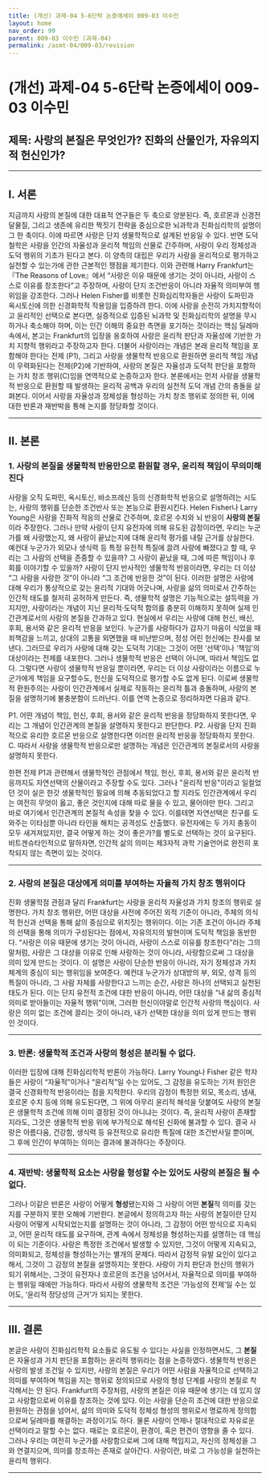 ```yaml
---
title: (개선) 과제-04 5-6단락 논증에세이 009-03 이수민
layout: home
nav_order: 99
parent: 009-03 이수민 (과제-04)
permalink: /asmt-04/009-03/revision
---
```


# (개선) 과제-04 5-6단락 논증에세이 009-03 이수민 


## 제목: 사랑의 본질은 무엇인가? 진화의 산물인가, 자유의지적 헌신인가?

---

## I. 서론

지금까지 사랑의 본질에 대한 대표적 연구들은 두 축으로 양분된다. 즉, 호르몬과 신경전달물질, 그리고 생존에 유리한 짝짓기 전략을 중심으로한 뇌과학과 진화심리학의 설명이 그 한 축이다. 이에 따르면 사랑은 단지 생물학적으로 설계된 반응일 수 있다. 반면 도덕철학은 사랑을 인간의 자율성과 윤리적 책임의 산물로 간주하며, 사랑이 우리 정체성과 도덕 행위의 기초가 된다고 본다. 이 양측의 대립은 우리가 사랑을 윤리적으로 평가하고 실천할 수 있는가에 관한 근본적인 쟁점을 제기한다. 이와 관련해 Harry Frankfurt는 『The Reasons of Love』에서 “사랑은 이유 때문에 생기는 것이 아니라, 사랑이 스스로 이유를 창조한다”고 주장하며, 사랑이 단지 조건반응이 아니라 자율적 의미부여 행위임을 강조한다. 그러나 Helen Fisher를 비롯한 진화심리학자들은 사랑이 도파민과 옥시토신에 의한 신경화학적 작용임을 입증하려 한다. 이에 사랑을 순전히 가치지향적이고 윤리적인 선택으로 본다면, 실증적으로 입증된 뇌과학 및 진화심리학의 설명을 무시하거나 축소해야 하며, 이는 인간 이해의 중요한 측면을 포기하는 것이라는 핵심 딜레마 속에서, 본고는 Frankfurt의 입장을 옹호하여 사랑은 윤리적 판단과 자율성에 기반한 가치 지향적 행위라고 주장하고자 한다. 더불어 사랑이라는 개념은 본래 윤리적 책임을 포함해야 한다는 전제 (P1), 그리고 사랑을 생물학적 반응으로 환원하면 윤리적 책임 개념이 무력화된다는 전제(P2)에 기반하여, 사랑의 본질은 자율성과 도덕적 판단을 포함하는 가치 창조 행위(C)임을 연역적으로 논증하고자 한다. 본론에서는 먼저 사랑을 생물학적 반응으로 환원할 때 발생하는 윤리적 공백과 우리의 실천적 도덕 개념 간의 충돌을 살펴본다. 이어서 사랑을 자율성과 정체성을 형성하는 가치 창조 행위로 정의한 뒤, 이에 대한 반론과 재반박을 통해 논지를 정당화할 것이다.

---

## II. 본론

### 1. 사랑의 본질을 생물학적 반응만으로 환원할 경우, 윤리적 책임이 무의미해진다

사랑을 오직 도파민, 옥시토신, 바소프레신 등의 신경화학적 반응으로 설명하려는 시도는, 사랑의 행위를 단순한 조건반사 또는 본능으로 환원시킨다. Helen Fisher나 Larry Young은 사랑을 진화적 적응의 산물로 간주하며, 호르몬 수치와 뇌 반응이 **사랑의 본질**이라 주장한다. 그러나 만약 사랑이 단지 유전자에 의해 유도된 감정이라면, 우리는 누군가를 왜 사랑했는지, 왜 사랑이 끝났는지에 대해 윤리적 평가를 내릴 근거를 상실한다. 예컨대 누군가가 외모나 생식력 등 특정 유전적 특질에 끌려 사랑에 빠졌다고 할 때, 우리는 그 사람의 선택을 존중할 수 있을까? 그 사랑이 끝났을 때, 그에 따른 책임이나 후회를 이야기할 수 있을까? 사랑이 단지 반사적인 생물학적 반응이라면, 우리는 더 이상 “그 사람을 사랑한 것”이 아니라 “그 조건에 반응한 것”이 된다. 이러한 설명은 사랑에 대해 우리가 통상적으로 갖는 윤리적 기대와 어긋나며, 사랑을 삶의 의미로서 간주하는 인간적 태도를 철저히 공허하게 만든다. 즉, 생물학적 설명은 기능적으로는 설득력을 가지지만, 사랑이라는 개념이 지닌 윤리적·도덕적 함의를 충분히 이해하지 못하며 실제 인간관계로서의 사랑의 본질을 간과하고 있다. 현실에서 우리는 사랑에 대해 헌신, 배신, 후회, 용서와 같은 윤리적 반응을 보인다. 누군가를 사랑하다가 갑자기 마음이 식었을 때 죄책감을 느끼고, 상대의 고통을 외면했을 때 비난받으며, 정성 어린 헌신에는 찬사를 보낸다. 그러므로 우리가 사랑에 대해 갖는 도덕적 기대는 그것이 어떤 ‘선택’이나 ‘책임’의 대상이라는 전제를 내포한다. 그러나 생물학적 반응은 선택이 아니며, 따라서 책임도 없다. 그렇다면 사랑이 생물학적 반응일 뿐이라면, 우리는 더 이상 사랑이라는 이름으로 누군가에게 책임을 요구할수도, 헌신을 도덕적으로 평가할 수도 없게 된다. 이로써 생물학적 환원주의는 사랑이 인간관계에서 실제로 작동하는 윤리적 틀과 충돌하며, 사랑의 본질을 설명하기에 불충분함이 드러난다. 이를 연역 논증으로 정리하자면 다음과 같다.

P1. 어떤 개념이 책임, 헌신, 후회, 용서와 같은 윤리적 반응을 정당화하지 못한다면, 우리는 그 개념이 인간관계의 본질을 설명하지 못한다고 판단한다. 
P2. 사랑을 단지 진화적으로 유리한 호르몬 반응으로 설명한다면 이러한 윤리적 반응을 정당화하지 못한다. 
C. 따라서 사랑을 생물학적 반응으로만 설명하는 개념은 인간관계의 본질로서의 사랑을 설명하지 못한다.

한편 전제 P1과 관련해서 생물학적인 관점에서 책임, 헌신, 후회, 용서와 같은 윤리적 반응까지도 자연선택의 산물이라고 주장할 수도 있다. 그러나 "윤리적 반응"이라고 일컬었던 것이 실은 한갓 생물학적인 필요에 의해 추동되었다고 할 지라도 인간관계에서 우리는 여전히 무엇이 옳고, 좋은 것인지에 대해 따로 물을 수 있고, 물어야만 한다. 그리고 바로 여기에서 인간관계의 본질적 속성을 찾을 수 있다. 이를테면 자연선택은 친구를 도와주는 이타심뿐 아니라 타인을 해치는 공격성도 산출했다. 유전자에는 두 가지 충동이 모두 새겨져있지만, 결국 어떻게 하는 것이 좋은가?를 별도로 선택하는 것이 요구된다.  비트겐슈타인적으로 말하자면, 인간적 삶의 의미는 제3자적 과학 기술언어로 완전히 포착되지 않는 측면이 있는 것이다. 

---

### 2. 사랑의 본질은 대상에게 의미를 부여하는 자율적 가치 창조 행위이다

진화 생물학점 관점과 달리 Frankfurt는 사랑을 윤리적 자율성과 가치 창조의 행위로 설명한다. 가치 창조 행위란, 어떤 대상을 사전에 주어진 외적 기준이 아니라, 주체의 의식적 헌신과 선택을 통해 삶의 중심으로 위치짓는 행위이다. 이는 기존 조건이 아니라 주체의 선택을 통해 의미가 구성된다는 점에서, 자유의지의 발현이며 도덕적 책임을 동반한다.  “사랑은 이유 때문에 생기는 것이 아니라, 사랑이 스스로 이유를 창조한다”라는 그의 말처럼, 사랑은 그 대상을 이유로 인해 사랑하는 것이 아니라, 사랑함으로써 그 대상을 의미 있게 만드는 것이다. 이 설명은 사랑이 단순한 반응이 아니라, 자기 정체성과 가치 체계의 중심이 되는 행위임을 보여준다. 예컨대 누군가가 상대방의 부, 외모, 성격 등의 특질이 아니라, 그 사람 자체를 사랑한다고 느끼는 순간, 사랑은 하나의 선택되고 실천된 태도가 된다. 이는 단지 유전적 조건에 대한 반응이 아니라, 어떤 대상을 “내 삶의 중심적 의미로 받아들이는 자율적 행위”이며, 그러한 헌신이야말로 인간적 사랑의 핵심이다. 사랑은 의미 없는 조건에 끌리는 것이 아니라, 내가 선택한 대상을 의미 있게 만드는 행위인 것이다.

---

### 3. 반론: 생물학적 조건과 사랑의 형성은 분리될 수 없다. 

이러한 입장에 대해 진화심리학적 반론이 가능하다. Larry Young나 Fisher 같은 학자들은 사랑이 “자율적”이거나 “윤리적”일 수는 있어도, 그 감정을 유도하는 기저 원인은 결국 신경화학적 반응이라는 점을 지적한다. 우리의 감정이 특정한 외모, 목소리, 냄새, 호르몬 수치 등에 의해 유도된다면, 그 위에 아무리 윤리적 해석을 덧붙여도 사랑의 본질은 생물학적 조건에 의해 이미 결정된 것이 아니냐는 것이다. 즉, 윤리적 사랑이 존재할지라도, 그것은 생물학적 반응 위에 부가적으로 해석된 신화에 불과할 수 있다. 결국 사랑은 아름다움, 건강함, 생식력 등 유전적으로 유리한 특질에 대한 조건반사일 뿐이며, 그 후에 인간이 부여하는 의미는 결과에 불과하다는 주장이다.

---

### 4. 재반박: 생물학적 요소는 사랑을 **형성**할 수는 있어도 사랑의 **본질**은 될 수 없다.

그러나 이같은 반론은 사랑이 어떻게 **형성**됐는지와 그 사랑이 어떤 **본질**적 의미를 갖는지를 구분하지 못한 오해에 기반한다. 본글에서 정의하고자 하는 사랑의 본질이란 단지 사랑이 어떻게 시작되었는지를 설명하는 것이 아니라, 그 감정이 어떤 방식으로 지속되고, 어떤 윤리적 태도를 요구하며, 관계 속에서 정체성을 형성하는지를 설명하는 데 핵심이 되는 기준이다. 사랑은 특정한 조건에서 발생할 수 있지만, 그것이 어떻게 지속되고, 의미화되고, 정체성을 형성하는가는 별개의 문제다. 따라서 감정적 유발 요인이 있다고 해서, 그것이 그 감정의 본질을 설명하지는 못한다. 사랑이 가치 판단과 헌신의 행위가 되기 위해서는, 그것이 유전자나 호르몬의 조건을 넘어서서, 자율적으로 의미를 부여하는 행위일 때에만 가능하다. 따라서 사랑의 생물학적 조건은 ‘가능성의 전제’일 수는 있어도, ‘윤리적 정당성의 근거’가 되지는 못한다.

---

## III. 결론 

본글은 사랑이 진화심리학적 요소들로 유도될 수 있다는 사실을 인정하면서도, 그 **본질**은 자율성과 가치 판단을 포함하는 윤리적 행위라는 점을 논증하였다. 생물학적 반응은 사랑의 발생 조건일 수 있지만, 사랑의 본질은 우리가 어떤 사람을 자율적으로 선택하고 의미를 부여하며 책임을 지는 행위로 정의되므로 사랑의 형성 단계를 사랑의 본질로 착각해서는 안 된다. Frankfurt의 주장처럼, 사랑의 본질은 이유 때문에 생기는 데 있지 않고 사랑함으로써 이유를 창조하는 것에 있다. 이는 사랑을 단순히 조건에 대한 반응으로 환원하는 관점을 넘어서, 삶의 의미와 도덕적 정체성 형성의 행위로서 명료하게 정의함으로써 딜레마를 해결하는 과정이기도 하다. 물론 사랑이 언제나 절대적으로 자유로운 선택이라고 말할 수는 없다. 때로는 호르몬이, 환경이, 혹은 편견이 영향을 줄 수 있다. 그러나 우리는 여전히 누군가를 사랑함으로써 그에 대해 책임지고, 자신의 정체성을 그와 연결지으며, 의미를 창조하는 존재로 살아간다. 사랑이란, 바로 그 가능성을 실천하는 윤리적 행위다.

---